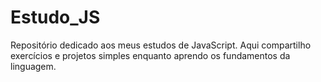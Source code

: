 # Estudo_JS
Repositório dedicado aos meus estudos de JavaScript. Aqui compartilho exercícios e projetos simples enquanto aprendo os fundamentos da linguagem.
